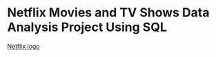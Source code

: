 # Netflix Movies and  TV Shows Data Analysis Project Using SQL
[Netflix logo](https://github.com/iamjayahir/NETFLIX-SQL/blob/main/logo.png)
